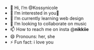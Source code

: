 - 👋 Hi, I’m @Kossynicole
- 👀 I’m interested in you🌚
- 🌱 I’m currently learning web design 
- 💞️ I’m looking to collaborate on music
- 📫 How to reach me on insta @__nikkiie__
- 😄 Pronouns: her, she
- ⚡ Fun fact: i love you

<!---
Kossynicole/Kossynicole is a ✨ special ✨ repository because its `README.md` (this file) appears on your GitHub profile.
You can click the Preview link to take a look at your changes.
--->
